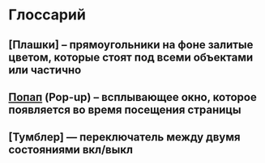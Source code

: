 # Глоссарий

## [Плашки] – прямоугольники на фоне залитые цветом, которые стоят под всеми объектами или частично

## [Попап](#попап-pop-up-–-всплывающее-окно-которое-появляется-во-время-посещения-страницы) (Pop-up) – всплывающее окно, которое появляется во время посещения страницы

## [Тумблер] — переключатель между двумя состояниями вкл/выкл
